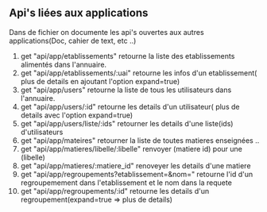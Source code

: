 ## Api's liées aux applications
Dans de fichier on documente les api's ouvertes aux autres applications(Doc, cahier de text, etc ..)

1. get "api/app/etablissements" retourne la liste des etablissements alimentés dans l'annuaire.
2. get "api/app/etablissements/:uai" retourne les infos d'un etablissement( plus de details en ajoutant l'option expand=true)
3. get "api/app/users" retourne la liste de tous les utilisateurs dans l'annuaire.
4. get "api/app/users/:id" retourne les details d'un utilisateur( plus de details avec l'option expand=true)
5. get "api/app/users/liste/:ids" retourner les details d'une liste(ids) d'utilisateurs
6. get "api/app/mateires" retourner la liste de toutes matieres enseignées ..
7. get "api/app/matieres/libelle/:libelle" renvoyer (matiere id) pour  une (libelle)
8. get "api/app/matieres/:matiere_id" renoveyer les details d'une matiere
9. get "api/app/regroupements?etablissement=&nom="  retourne l'id d'un regroupemement dans l'etablissement et le nom dans la requete
10. get "api/app/regroupements/:id" retourne les details d'un regroupement(expand=true => plus de details)